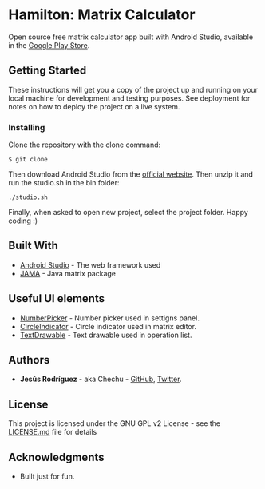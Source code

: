 # Hamilton: Matrix Calculator

Open source free matrix calculator app built with Android Studio, available in the [Google Play Store](https://play.google.com/store/apps/details?id=com.chechu.hamilton).

## Getting Started

These instructions will get you a copy of the project up and running on your local machine for development and testing purposes. See deployment for notes on how to deploy the project on a live system.

### Installing

Clone the repository with the clone command:

```
$ git clone
```

Then download Android Studio from the [official website](https://developer.android.com/studio/index.html). Then unzip it and run the studio.sh in the bin folder:

```
./studio.sh
```

Finally, when asked to open new project, select the project folder. Happy coding :)

## Built With

* [Android Studio](https://developer.android.com/studio/index.html/) - The web framework used
* [JAMA](https://math.nist.gov/javanumerics/jama/) - Java matrix package

## Useful UI elements

* [NumberPicker](https://github.com/ShawnLin013/NumberPicker/) - Number picker used in settigns panel.
* [CircleIndicator](https://github.com/ongakuer/CircleIndicator/) - Circle indicator used in matrix editor.
* [TextDrawable](https://github.com/amulyakhare/TextDrawable/) - Text drawable used in operation list.

## Authors

* **Jesús Rodríguez** - aka Chechu - [GitHub](https://github.com/jesusrp98), [Twitter](https://twitter.com/jesusrp98).

## License

This project is licensed under the GNU GPL v2 License - see the [LICENSE.md](LICENSE.md) file for details

## Acknowledgments

* Built just for fun.

